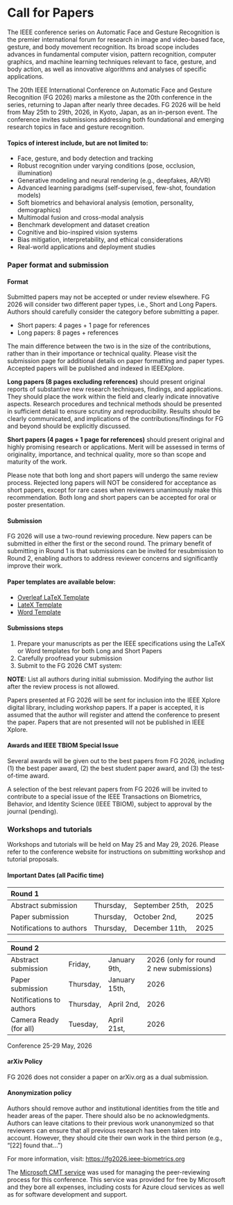 # Call for Papers
The IEEE conference series on Automatic Face and Gesture Recognition is the premier international forum for research in image and video-based face, gesture, and body movement recognition. Its broad scope includes advances in fundamental computer vision, pattern recognition, computer graphics, and machine learning techniques relevant to face, gesture, and body action, as well as innovative algorithms and analyses of specific applications.

The 20th IEEE International Conference on Automatic Face and Gesture Recognition (FG 2026) marks a milestone as the 20th conference in the series, returning to Japan after nearly three decades. FG 2026 will be held from May 25th to 29th, 2026, in Kyoto, Japan, as an in-person event. The conference invites submissions addressing both foundational and emerging research topics in face and gesture recognition.

#### Topics of interest include, but are not limited to:

- Face, gesture, and body detection and tracking
- Robust recognition under varying conditions (pose, occlusion, illumination)
- Generative modeling and neural rendering (e.g., deepfakes, AR/VR)
- Advanced learning paradigms (self-supervised, few-shot, foundation models)
- Soft biometrics and behavioral analysis (emotion, personality, demographics)
- Multimodal fusion and cross-modal analysis
- Benchmark development and dataset creation
- Cognitive and bio-inspired vision systems
- Bias mitigation, interpretability, and ethical considerations
- Real-world applications and deployment studies


### Paper format and submission
#### Format

Submitted papers may not be accepted or under review elsewhere. FG 2026 will consider two different paper types, i.e., Short and Long Papers. Authors should carefully consider the category before submitting a paper.

- Short papers: 4 pages + 1 page for references
- Long papers: 8 pages + references

The main difference between the two is in the size of the contributions, rather than in their importance or technical quality. Please visit the submission page for additional details on paper formatting and paper types. Accepted papers will be published and indexed in IEEEXplore.

**Long papers (8 pages excluding references)** should present original reports of substantive new research techniques, findings, and applications. They should place the work within the field and clearly indicate innovative aspects. Research procedures and technical methods should be presented in sufficient detail to ensure scrutiny and reproducibility. Results should be clearly communicated, and implications of the contributions/findings for FG and beyond should be explicitly discussed.

**Short papers (4 pages + 1 page for references)** should present original and highly promising research or applications. Merit will be assessed in terms of originality, importance, and technical quality, more so than scope and maturity of the work.

Please note that both long and short papers will undergo the same review process. Rejected long papers will NOT be considered for acceptance as short papers, except for rare cases when reviewers unanimously make this recommendation. Both long and short papers can be accepted for oral or poster presentation.


#### Submission
FG 2026 will use a two-round reviewing procedure. New papers can be submitted in either the first or the second round. The primary benefit of submitting in Round 1 is that submissions can be invited for resubmission to Round 2, enabling authors to address reviewer concerns and significantly improve their work.

<Paper submissions are accepted through CMT:>

<URL will be posted one month prior to the deadline>


#### Paper templates are available below:
- [Overleaf LaTeX Template](https://www.overleaf.com/read/vtbwkbhhbxpp#35990f)
- [LateX Template](https://drive.google.com/file/d/1RBOaG7JogyFI7nigzHjJfn36pHQ3rakp/view?usp=sharing)
- [Word Template](https://docs.google.com/document/d/1nekOaVw4SB3U0HkgoKdf06mWzPmjDQQh/edit?usp=sharing&ouid=104016129676819843735&rtpof=true&sd=true)

#### Submissions steps
1. Prepare your manuscripts as per the IEEE specifications using the LaTeX or Word templates for both Long and Short Papers
2. Carefully proofread your submission
3. Submit to the FG 2026 CMT system: <URL>

**NOTE:** List all authors during initial submission. Modifying the author list after the review process is not allowed.

Papers presented at FG 2026 will be sent for inclusion into the IEEE Xplore digital library, including workshop papers. If a paper is accepted, it is assumed that the author will register and attend the conference to present the paper. Papers that are not presented will not be published in IEEE Xplore.

#### Awards and IEEE TBIOM Special Issue
Several awards will be given out to the best papers from FG 2026, including (1) the best paper award, (2) the best student paper award, and (3) the test-of-time award.

A selection of the best relevant papers from FG 2026 will be invited to contribute to a special issue of the IEEE Transactions on Biometrics, Behavior, and Identity Science (IEEE TBIOM), subject to approval by the journal (pending).


### Workshops and tutorials
Workshops and tutorials will be held on May 25 and May 29, 2026. Please refer to the conference website for instructions on submitting workshop and tutorial proposals.

#### Important Dates (all Pacific time)
| Round 1 |||||
|:-|:-|:-|:-|:-|
| Abstract submission       | Thursday, | September 25th,   | 2025 |
| Paper submission          | Thursday, | October 2nd,      | 2025 |
| Notifications to authors  | Thursday, | December 11th,    | 2025 |


| Round 2 |||||
|:-|:-|:-|:-|:-|
| Abstract submission       | Friday,   | January 9th,  | 2026 (only for round 2 new submissions) |
| Paper submission          | Thursday, | January 15th, | 2026  |
| Notifications to authors  | Thursday, | April 2nd,    | 2026  |
| Camera Ready (for all)    | Tuesday,  | April 21st,   | 2026  |

Conference 25-29 May, 2026

#### arXiv Policy
FG 2026 does not consider a paper on arXiv.org as a dual submission.

#### Anonymization policy
Authors should remove author and institutional identities from the title and header areas of the paper. There should also be no acknowledgments. Authors can leave citations to their previous work unanonymized so that reviewers can ensure that all previous research has been taken into account. However, they should cite their own work in the third person (e.g., “[22] found that…”)

For more information, visit: https://fg2026.ieee-biometrics.org


The [Microsoft CMT service](https://cmt3.research.microsoft.com/) was used for managing the peer-reviewing process for this conference. This service was provided for free by Microsoft and they bore all expenses, including costs for Azure cloud services as well as for software development and support.